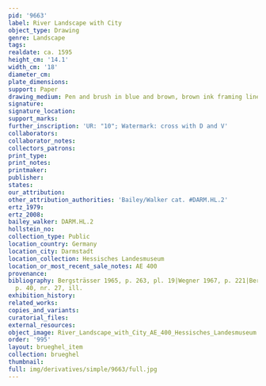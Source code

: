 ```yaml
---
pid: '9663'
label: River Landscape with City
object_type: Drawing
genre: Landscape
tags: 
realdate: ca. 1595
height_cm: '14.1'
width_cm: '18'
diameter_cm: 
plate_dimensions: 
support: Paper
drawing_medium: Pen and brush in blue and brown, brown ink framing lines
signature: 
signature_location: 
support_marks: 
further_inscription: 'UR: "10"; Watermark: cross with D and V'
collaborators: 
collaborator_notes: 
collectors_patrons: 
print_type: 
print_notes: 
printmaker: 
publisher: 
states: 
our_attribution: 
other_attribution_authorities: 'Bailey/Walker cat. #DARM.HL.2'
ertz_1979: 
ertz_2008: 
bailey_walker: DARM.HL.2
hollstein_no: 
collection_type: Public
location_country: Germany
location_city: Darmstadt
location_collection: Hessisches Landesmuseum
location_or_most_recent_sale_notes: AE 400
provenance: 
bibliography: Bergsträsser 1965, p. 263, pl. 19|Wegner 1967, p. 221|Bergsträsser 1979,
  p. 40, nr. 27, ill.
exhibition_history: 
related_works: 
copies_and_variants: 
curatorial_files: 
external_resources: 
object_image: River_Landscape_with_City_AE_400_Hessisches_Landesmuseum.jpg
order: '995'
layout: brueghel_item
collection: brueghel
thumbnail: 
full: img/derivatives/simple/9663/full.jpg
---
```

